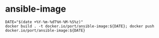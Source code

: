 # ansible-image


```
DATE="$(date +%Y-%m-%dT%H-%M-%S%z)"
docker build . -t docker.io/port/ansible-image:${DATE}; docker push docker.io/port/ansible-image:${DATE}
```
